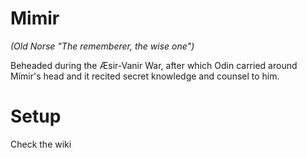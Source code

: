 # Mimir
*(Old Norse "The rememberer, the wise one")*

Beheaded during the Æsir-Vanir War, after which Odin carried around Mímir's head and it recited secret knowledge and counsel to him.

# Setup
Check the wiki

